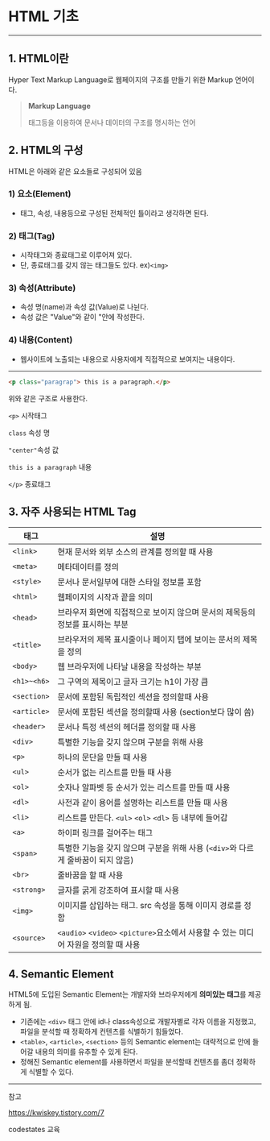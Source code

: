 # HTML 기초
___
## 1. HTML이란
Hyper Text Markup Language로 웹페이지의 구조를 만들기 위한 Markup 언어이다.
>**Markup Language**
> 
>태그등을 이용하여 문서나 데이터의 구조를 명시하는 언어

## 2. HTML의 구성
HTML은 아래와 같은 요소들로 구성되어 있음
### 1) 요소(Element)
* 태그, 속성, 내용등으로 구성된 전체적인 틀이라고 생각하면 된다.
### 2) 태그(Tag) <div>
* 시작태그와 종료태그로 이루어져 있다.
* 단, 종료태그를 갖지 않는 태그들도 있다. ex)`<img>`
### 3) 속성(Attribute)
* 속성 명(name)과 속성 값(Value)로 나뉜다. 
* 속성 값은 "Value"와 같이 "안에 작성한다.
### 4) 내용(Content)
* 웹사이트에 노출되는 내용으로 사용자에게 직접적으로 보여지는 내용이다.

___   
```html
<p class="paragrap"> this is a paragraph.</p>
```
위와 같은 구조로 사용한다.


`<p>` 시작태그

`class` 속성 명

`"center"`속성 값

`this is a paragraph` 내용

`</p>` 종료태그



## 3. 자주 사용되는 HTML Tag
| 태그          | 설명                                                            |
|-------------|---------------------------------------------------------------|
| `<link>`    | 현재 문서와 외부 소스의 관계를 정의할 때 사용                                    |
| `<meta>`    | 메타데이터를 정의                                                     |
| `<style>`   | 문서나 문서일부에 대한 스타일 정보를 포함                                       |
| `<html>`    | 웹페이지의 시작과 끝을 의미                                               |
| `<head>`    | 브라우저 화면에 직접적으로 보이지 않으며 문서의 제목등의 정보를 표시하는 부분                   |
| `<title>`   | 브라우저의 제목 표시줄이나 페이지 탭에 보이는 문서의 제목을 정의                          |
| `<body>`    | 웹 브라우저에 나타날 내용을 작성하는 부분                                       |
| `<h1>~<h6>` | 그 구역의 제목이고 글자 크기는 h1이 가장 큼                                    |
| `<section>` | 문서에 포함된 독립적인 섹션을 정의할때 사용                                      |
| `<article>` | 문서에 포함된 섹션을 정의할때 사용 (section보다 많이 씀)                          |
| `<header>`  | 문서나 특정 섹션의 헤더를 정의할 때 사용                                       |
| `<div>`     | 특별한 기능을 갖지 않으며 구분을 위해 사용                                      |
| `<p>`       | 하나의 문단을 만들 때 사용                                               |
| `<ul>`      | 순서가 없는 리스트를 만들 때 사용                                           |
| `<ol>`      | 숫자나 알파벳 등 순서가 있는 리스트를 만들 때 사용                                 |
| `<dl>`      | 사전과 같이 용어를 설명하는 리스트를 만들 때 사용                                  |
| `<li>`      | 리스트를 만든다. `<ul>` `<ol>` `<dl>` 등 내부에 들어감                      |
| `<a>`       | 하이퍼 링크를 걸어주는 태그                                               |
| `<span>`    | 특별한 기능을 갖지 않으며 구분을 위해 사용 (`<div>`와 다르게 줄바꿈이 되지 않음)            |
| `<br>`      | 줄바꿈을 할 때 사용                                                   |
| `<strong>`  | 글자를 굵게 강조하여 표시할 때 사용                                          |
| `<img>`     | 이미지를 삽입하는 태그. src 속성을 통해 이미지 경로를 정함                           |
| `<source>`  | `<audio>` `<video>` `<picture>`요소에서 사용할 수 있는 미디어 자원을 정의할 때 사용 |


## 4. Semantic Element
HTML5에 도입된 Semantic Element는 개발자와 브라우저에게 **의미있는 태그**를 제공하게 됨.
* 기존에는 `<div>` 태그 안에 id나 class속성으로 개발자별로 각자 이름을 지정했고, 파일을 분석할 때 정확하게 컨텐츠를 식별하기 힘들었다.
* `<table>`, `<article>`, `<section>` 등의 Semantic element는 대략적으로 안에 들어갈 내용의 의미를 유추할 수 있게 된다.
* 정해진 Semantic element를 사용하면서 파일을 분석할때 컨텐츠를 좀더 정확하게 식별할 수 있다.

___
참고

https://kwiskey.tistory.com/7

codestates 교육
